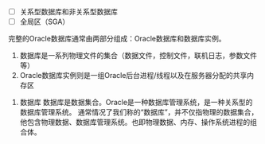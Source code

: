 - [ ] 关系型数据库和非关系型数据库
- [ ] 全局区（SGA）

完整的Oracle数据库通常由两部分组成：Oracle数据库和数据库实例。 
1) 数据库是一系列物理文件的集合（数据文件，控制文件，联机日志，参数文件等） 
2) Oracle数据库实例则是一组Oracle后台进程/线程以及在服务器分配的共享内存区

1. 数据库
数据库是数据集合。Oracle是一种数据库管理系统，是一种关系型的数据库管理系统。 通常情况了我们称的“数据库”，并不仅指物理的数据集合，他包含物理数据、数据库管理系统。也即物理数据、内存、操作系统进程的组合体。